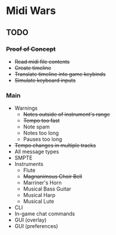 # Midi Wars

## TODO

### ~~Proof of Concept~~
* ~~Read midi file contents~~
* ~~Create timeline~~
* ~~Translate timeline into game keybinds~~
* ~~Simulate keyboard inputs~~

### Main
* Warnings
  * ~~Notes outside of instrument's range~~
  * ~~Tempo too fast~~
  * Note spam
  * Notes too long
  * Pauses too long
* ~~Tempo changes in multiple tracks~~
* All message types
* SMPTE
* Instruments
  * Flute
  * ~~Magnanimous Choir Bell~~
  * Marriner's Horn
  * Musical Bass Guitar
  * Musical Harp
  * Musical Lute
* CLI
* In-game chat commands
* GUI (overlay)
* GUI (preferences)
